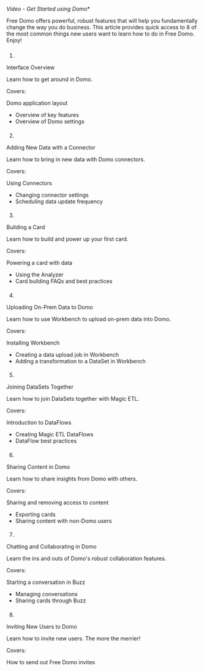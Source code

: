 

*Video - Get Started using Domo**


 Free Domo offers powerful, robust features that will help you fundamentally change the way you do business. This article provides quick access to 8 of the most common things new users want to learn how to do in Free Domo. Enjoy!

###
 1.

Interface Overview

Learn how to get around in Domo.


 Covers:

 Domo application layout
* Overview of key features
* Overview of Domo settings


####
 2.

Adding New Data with a Connector

Learn how to bring in new data with Domo connectors.


 Covers:

 Using Connectors
* Changing connector settings
* Scheduling data update frequency


####
 3.

Building a Card

Learn how to build and power up your first card.


 Covers:

 Powering a card with data
* Using the Analyzer
* Card building FAQs and best practices


####
 4.

Uploading On-Prem Data to Domo

Learn how to use Workbench to upload on-prem data into Domo.


 Covers:

 Installing Workbench
* Creating a data upload job in Workbench
* Adding a transformation to a DataSet in Workbench


####
 5.

Joining DataSets Together

Learn how to join DataSets together with Magic ETL.


 Covers:

 Introduction to DataFlows
* Creating Magic ETL DataFlows
* DataFlow best practices


####
 6.

Sharing Content in Domo

Learn how to share insights from Domo with others.


 Covers:

 Sharing and removing access to content
* Exporting cards
* Sharing content with non-Domo users


####
 7.

Chatting and Collaborating in Domo

Learn the ins and outs of Domo's robust collaboration features.


 Covers:

 Starting a conversation in Buzz
* Managing conversations
* Sharing cards through Buzz


####
 8.

Inviting New Users to Domo

Learn how to invite new users. The more the merrier!


 Covers:

 How to send out Free Domo invites


